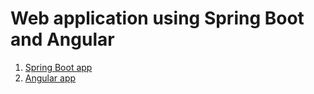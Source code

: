 # Web application using Spring Boot and Angular

1.  [Spring Boot app](https://github.com/himi-sh/angular-spring-boot-app/tree/main/docker-compose-spring-boot-stock)
2.  [Angular app](https://github.com/himi-sh/angular-spring-boot-app/tree/main/stock-app-angular)
